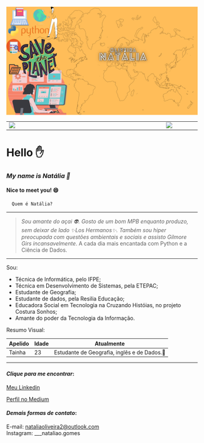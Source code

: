 ![Minha-logo](https://github.com/Natalia-oli/Natalia-oli/blob/main/1.png)

<table>
    <tr>
        <td><img width="400px" align="left" src="https://github-readme-stats.vercel.app/api/top-langs/?username=Natalia-oli&hide=html&layout=compact&theme=buefy" /></td>
        <td><img width="495px" align="left" src="https://github-readme-stats.vercel.app/api?username=Natalia-oli&theme=buefy"/></td>
    </tr>   
</table>
</center> 

# Hello :hand:
### _My name is Natália :dizzy:_
  #### **Nice to meet you!**   :smile: 
  


      Quem é Natália?
**************** 
 > _Sou amante do açai :alien:. Gosto de um bom MPB enquanto produzo, sem deixar de lado :sparkles:Los Hermanos:sparkles:. Também sou hiper preocupada com questões ambientais e sociais e assisto Gilmore Girs incansavelmente_. A cada dia mais encantada com Python e a Ciência de Dados. 
**************** 
Sou:

+ Técnica de Informática, pelo IFPE;
+ Técnica em Desenvolvimento de Sistemas, pela ETEPAC;
+ Estudante de Geografia;
+ Estudante de dados, pela Resilia Educação;
+ Educadora Social em Tecnologia na Cruzando Históias, no projeto Costura Sonhos;
+ Amante do poder da Tecnologia da Informação.

Resumo Visual:

| Apelido | Idade| Atualmente |
| ---- | ---- | --------- |
| Tainha | 23 | Estudante de Geografia, inglês e de Dados.:yellow_heart:|

**************** 
#### **_Clique para me encontrar_:**
[Meu Linkedin](https://www.linkedin.com/in/natalia-gomes-4542781b1/)<!DOCTYPE HTML/> <br/> 

[Perfil no Medium](https://medium.com/@natalia.gomes/)<!DOCTYPE HTML/> <br/> 




#### **_Demais formas de contato_:**
E-mail: nataliaoliveira2@outlook.com  <!DOCTYPE HTML/> <br/> 
Instagram: ___nataliao.gomes <br/>





